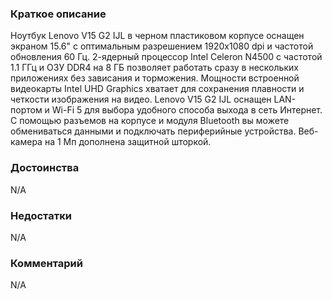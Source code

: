 ### **Краткое описание**
Ноутбук Lenovo V15 G2 IJL в черном пластиковом корпусе оснащен экраном 15.6" с оптимальным разрешением 1920x1080 dpi и частотой обновления 60 Гц. 2-ядерный процессор Intel Celeron N4500 с частотой 1.1 ГГц и ОЗУ DDR4 на 8 ГБ позволяет работать сразу в нескольких приложениях без зависания и торможения. Мощности встроенной видеокарты Intel UHD Graphics хватает для сохранения плавности и четкости изображения на видео.  Lenovo V15 G2 IJL оснащен LAN-портом и Wi-Fi 5 для выбора удобного способа выхода в сеть Интернет. С помощью разъемов на корпусе и модуля Bluetooth вы можете обмениваться данными и подключать периферийные устройства. Веб-камера на 1 Мп дополнена защитной шторкой.

### **Достоинства**
N/A

### **Недостатки**
N/A

### **Комментарий**
N/A
